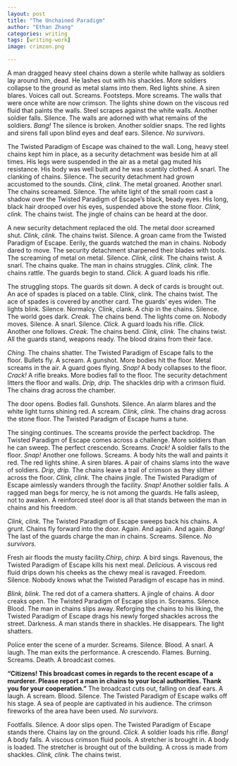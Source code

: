 ```yaml
---
layout: post
title: "The Unchained Paradigm"
author: "Ethan Zhang"
categories: writing
tags: [writing-work]
image: crimzon.png

---
```


<html>
  <head>
    <title>The Unchained Paradigm</title>
  </head>
  <body>
  <p>	A man dragged heavy steel chains down a sterile white hallway as soldiers lay around him, dead. He lashes out with his shackles. More soldiers collapse to the ground as metal slams into them. Red lights shine. A siren blares. Voices call out. Screams. Footsteps. More screams. The walls that were once white are now crimson. The lights shine down on the viscous red fluid that paints the walls. Steel scrapes against the white walls. Another soldier falls. Silence. The walls are adorned with what remains of the soldiers. <i>Bang!</i> The silence is broken. Another soldier snaps. The red lights and sirens fall upon blind eyes and deaf ears. Silence. <i>No survivors.</i></p>
  <p>The Twisted Paradigm of Escape was chained to the wall. Long, heavy steel chains kept him in place, as a security detachment was beside him at all times. His legs were suspended in the air as a metal gag muted his resistance. His body was well built and he was scantily clothed. A snarl. The clanking of chains. Silence. The security detachment had grown accustomed to the sounds. <i>Clink, clink.</i> The metal groaned. Another snarl. The chains screamed. Silence. The white light of the small room cast a shadow over the Twisted Paradigm of Escape’s black, beady eyes. His long, black hair drooped over his eyes, suspended above the stone floor. <i>Clink, clink.</i> The chains twist. The jingle of chains can be heard at the door. </p>
<p>A new security detachment replaced the old. The metal door screamed shut. <i>Clink, clink.</i> The chains twist. Silence. A groan came from the Twisted Paradigm of Escape. Eerily, the guards watched the man in chains. Nobody dared to move. The security detachment sharpened their blades with tools. The screaming of metal on metal. Silence. <i>Clink, clink.</i> The chains twist. A snarl. The chains quake. The man in chains struggles. <i>Clink, clink.</i> The chains rattle. The guards begin to stand. <i>Click.</i> A guard loads his rifle. </p>
<p>	The struggling stops. The guards sit down. A deck of cards is brought out. An ace of spades is placed on a table. Clink, clink. The chains twist. The ace of spades is covered by another card. The guards’ eyes widen. The lights blink. Silence. Normalcy. Clink, clank. A chip in the chains. Silence. The world goes dark. <i>Creak.</i> The chains bend. The lights come on. Nobody moves. Silence. A snarl. Silence. <i>Click.</i> A guard loads his rifle. <i>Click.</i> Another one follows. <i>Creak.</i> The chains bend. <i>Clink, clink.</i> The chains twist. All the guards stand, weapons ready. The blood drains from their face.</p>
<p>	<i>Ching.</i> The chains shatter. The Twisted Paradigm of Escape falls to the floor. Bullets fly. A scream. A gunshot. More bodies hit the floor. Metal screams in the air. A guard goes flying. <i>Snap!</i> A body collapses to the floor.<i> Crack! </i>A rifle breaks. More bodies fall to the floor. The security detachment litters the floor and walls. <i>Drip, drip.</i> The shackles drip with a crimson fluid. The chains drag across the chamber.</p>
<p>The door opens. Bodies fall. Gunshots. Silence. An alarm blares and the white light turns shining red. A scream. <i>Clink, clink.</i> The chains drag across the stone floor. The Twisted Paradigm of Escape hums a tune. </p>
<p>	The singing continues. The screams provide the perfect backdrop. The Twisted Paradigm of Escape comes across a challenge. More soldiers than he can sweep. The perfect crescendo. Screams. <i>Crack!</i> A soldier falls to the floor. <i>Snap!</i> Another one follows. Screams. A body hits the wall and paints it red. The red lights shine. A siren blares. A pair of chains slams into the wave of soldiers. <i>Drip, drip.</i> The chains leave a trail of crimson as they slither across the floor. <i>Clink, clink.</i> The chains jingle. The Twisted Paradigm of Escape aimlessly wanders through the facility.<i> Snap!</i> Another soldier falls. A ragged man begs for mercy, he is not among the guards. He falls asleep, not to awaken. A reinforced steel door is all that stands between the man in chains and his freedom.</p>
<p>	<i>Clink, clink.</i> The Twisted Paradigm of Escape sweeps back his chains. A grunt. Chains fly forward into the door. Again. And again. And again. <i>Bang!</i> The last of the guards charge the man in chains. Screams. Silence. <i>No survivors.</i> </p>
<p>	Fresh air floods the musty facility.<i>Chirp, chirp.</i> A bird sings. Ravenous, the Twisted Paradigm of Escape kills his next meal.<i> Delicious.</i> A viscous red fluid drips down his cheeks as the chewy meal is ravaged. Freedom. Silence. Nobody knows what the Twisted Paradigm of escape has in mind.</p>
<p>	<i>Blink, blink.</i> The red dot of a camera shatters. A jingle of chains. A door creaks open. The Twisted Paradigm of Escape slips in. Screams. Silence. Blood. The man in chains slips away. Reforging the chains to his liking, the Twisted Paradigm of Escape drags his newly forged shackles across the street. Darkness. A man stands there in shackles. He disappears. The light shatters. </p>
<p>	Police enter the scene of a murder. Screams. Silence. Blood. A snarl. A laugh. The man exits the performance. A crescendo. Flames. Burning. Screams. Death. A broadcast comes.</p>
<p>	<b>“Citizens! This broadcast comes in regards to the recent escape of a murderer. Please report a man in chains to your local authorities. Thank you for your cooperation.”</b> The broadcast cuts out, falling on deaf ears. A laugh. A scream. Blood. Silence. The Twisted Paradigm of Escape walks off his stage. A sea of people are captivated in his audience. The crimson fireworks of the area have been used. <i>No survivors. </i></p>
<p>	Footfalls. Silence. A door slips open. The Twisted Paradigm of Escape stands there. Chains lay on the ground. <i>Click.</i> A soldier loads his rifle. <i>Bang!</i> A body falls. A viscous crimson fluid pools. A stretcher is brought in. A body is loaded. The stretcher is brought out of the building. A cross is made from shackles. <i>Clink, clink.</i> The chains twist.</p>
